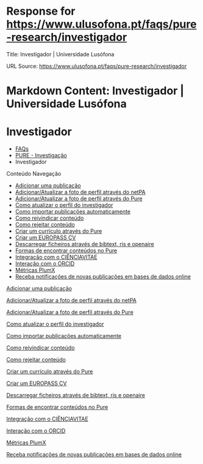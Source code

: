 # Response for https://www.ulusofona.pt/faqs/pure-research/investigador

Title: Investigador | Universidade Lusófona

URL Source: https://www.ulusofona.pt/faqs/pure-research/investigador

Markdown Content:
Investigador | Universidade Lusófona
===============

 

Investigador
============

*   [FAQs](https://www.ulusofona.pt/faqs/)
*   [PURE - Investigação](https://www.ulusofona.pt/faqs/pure-research)
*   Investigador

[](https://www.ulusofona.pt/)

Conteúdo Navegação

*   [Adicionar uma publicação](https://www.ulusofona.pt/faqs/pure-research/investigador/adicionar-uma-publicacao)
*   [Adicionar/Atualizar a foto de perfil através do netPA](https://www.ulusofona.pt/faqs/pure-research/investigador/adicionar-atualizar-a-foto-de-perfil-atraves-do-netpa)
*   [Adicionar/Atualizar a foto de perfil através do Pure](https://www.ulusofona.pt/faqs/pure-research/investigador/adicionar-atualizar-a-foto-de-perfil-atraves-do-pure)
*   [Como atualizar o perfil do investigador](https://www.ulusofona.pt/faqs/pure-research/investigador/como-atualizar-o-perfil-do-investigador)
*   [Como importar publicações automaticamente](https://www.ulusofona.pt/faqs/pure-research/investigador/como-importar-publicacoes-automaticamente)
*   [Como reivindicar conteúdo](https://www.ulusofona.pt/faqs/pure-research/investigador/como-reivindicar-conteudo)
*   [Como rejeitar conteúdo](https://www.ulusofona.pt/faqs/pure-research/investigador/como-rejeitar-conteudo)
*   [Criar um currículo através do Pure](https://www.ulusofona.pt/faqs/pure-research/investigador/criar-um-curriculo-atraves-do-pure)
*   [Criar um EUROPASS CV](https://www.ulusofona.pt/faqs/pure-research/investigador/criar-um-europass-cv)
*   [Descarregar ficheiros através de bibtext, ris e openaire](https://www.ulusofona.pt/faqs/pure-research/investigador/descarregar-ficheiros-atraves-de-bibtext-ris-e-openaire)
*   [Formas de encontrar conteúdos no Pure](https://www.ulusofona.pt/faqs/pure-research/investigador/formas-de-encontrar-conteudos-no-pure)
*   [Integração com o CIÊNCIAVITAE](https://www.ulusofona.pt/faqs/pure-research/investigador/integracao-com-o-cienciavitae)
*   [Interação com o ORCID](https://www.ulusofona.pt/faqs/pure-research/investigador/interacao-com-o-orcid)
*   [Métricas PlumX](https://www.ulusofona.pt/faqs/pure-research/investigador/metricas-plumx)
*   [Receba notificações de novas publicações em bases de dados online](https://www.ulusofona.pt/faqs/pure-research/investigador/receba-notificacoes-de-novas-publicacoes-em-bases-de-dados-online)

[Adicionar uma publicação](https://www.ulusofona.pt/faqs/pure-research/investigador/adicionar-uma-publicacao)

[Adicionar/Atualizar a foto de perfil através do netPA](https://www.ulusofona.pt/faqs/pure-research/investigador/adicionar-atualizar-a-foto-de-perfil-atraves-do-netpa)

[Adicionar/Atualizar a foto de perfil através do Pure](https://www.ulusofona.pt/faqs/pure-research/investigador/adicionar-atualizar-a-foto-de-perfil-atraves-do-pure)

[Como atualizar o perfil do investigador](https://www.ulusofona.pt/faqs/pure-research/investigador/como-atualizar-o-perfil-do-investigador)

[Como importar publicações automaticamente](https://www.ulusofona.pt/faqs/pure-research/investigador/como-importar-publicacoes-automaticamente)

[Como reivindicar conteúdo](https://www.ulusofona.pt/faqs/pure-research/investigador/como-reivindicar-conteudo)

[Como rejeitar conteúdo](https://www.ulusofona.pt/faqs/pure-research/investigador/como-rejeitar-conteudo)

[Criar um currículo através do Pure](https://www.ulusofona.pt/faqs/pure-research/investigador/criar-um-curriculo-atraves-do-pure)

[Criar um EUROPASS CV](https://www.ulusofona.pt/faqs/pure-research/investigador/criar-um-europass-cv)

[Descarregar ficheiros através de bibtext, ris e openaire](https://www.ulusofona.pt/faqs/pure-research/investigador/descarregar-ficheiros-atraves-de-bibtext-ris-e-openaire)

[Formas de encontrar conteúdos no Pure](https://www.ulusofona.pt/faqs/pure-research/investigador/formas-de-encontrar-conteudos-no-pure)

[Integração com o CIÊNCIAVITAE](https://www.ulusofona.pt/faqs/pure-research/investigador/integracao-com-o-cienciavitae)

[Interação com o ORCID](https://www.ulusofona.pt/faqs/pure-research/investigador/interacao-com-o-orcid)

[Métricas PlumX](https://www.ulusofona.pt/faqs/pure-research/investigador/metricas-plumx)

[Receba notificações de novas publicações em bases de dados online](https://www.ulusofona.pt/faqs/pure-research/investigador/receba-notificacoes-de-novas-publicacoes-em-bases-de-dados-online)

